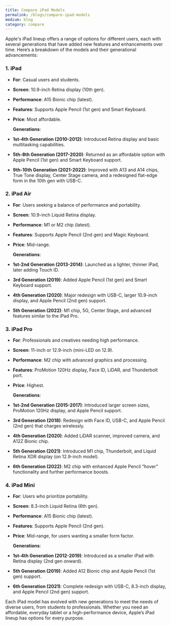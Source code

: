 ```yaml
---
title: Compare iPad Models
permalink: /blogs/compare-ipad-models
medium: blog
category: compare
---
```


Apple's iPad lineup offers a range of options for different users, each with several generations that have added new features and enhancements over time. Here’s a breakdown of the models and their generational advancements:

### 1. **iPad**

- **For**: Casual users and students.
- **Screen**: 10.9-inch Retina display (10th gen).
- **Performance**: A15 Bionic chip (latest).
- **Features**: Supports Apple Pencil (1st gen) and Smart Keyboard.
- **Price**: Most affordable.

   **Generations**:

- **1st-4th Generation (2010-2012)**: Introduced Retina display and basic multitasking capabilities.
- **5th-8th Generation (2017-2020)**: Returned as an affordable option with Apple Pencil (1st gen) and Smart Keyboard support.
- **9th-10th Generation (2021-2022)**: Improved with A13 and A14 chips, True Tone display, Center Stage camera, and a redesigned flat-edge form in the 10th gen with USB-C.

### 2. **iPad Air**

- **For**: Users seeking a balance of performance and portability.
- **Screen**: 10.9-inch Liquid Retina display.
- **Performance**: M1 or M2 chip (latest).
- **Features**: Supports Apple Pencil (2nd gen) and Magic Keyboard.
- **Price**: Mid-range.

   **Generations**:

- **1st-2nd Generation (2013-2014)**: Launched as a lighter, thinner iPad, later adding Touch ID.
- **3rd Generation (2019)**: Added Apple Pencil (1st gen) and Smart Keyboard support.
- **4th Generation (2020)**: Major redesign with USB-C, larger 10.9-inch display, and Apple Pencil (2nd gen) support.
- **5th Generation (2022)**: M1 chip, 5G, Center Stage, and advanced features similar to the iPad Pro.

### 3. **iPad Pro**

- **For**: Professionals and creatives needing high performance.
- **Screen**: 11-inch or 12.9-inch (mini-LED on 12.9).
- **Performance**: M2 chip with advanced graphics and processing.
- **Features**: ProMotion 120Hz display, Face ID, LiDAR, and Thunderbolt port.
- **Price**: Highest.

   **Generations**:

- **1st-2nd Generation (2015-2017)**: Introduced larger screen sizes, ProMotion 120Hz display, and Apple Pencil support.
- **3rd Generation (2018)**: Redesign with Face ID, USB-C, and Apple Pencil (2nd gen) that charges wirelessly.
- **4th Generation (2020)**: Added LiDAR scanner, improved camera, and A12Z Bionic chip.
- **5th Generation (2021)**: Introduced M1 chip, Thunderbolt, and Liquid Retina XDR display (on 12.9-inch model).
- **6th Generation (2022)**: M2 chip with enhanced Apple Pencil “hover” functionality and further performance boosts.

### 4. **iPad Mini**

- **For**: Users who prioritize portability.
- **Screen**: 8.3-inch Liquid Retina (6th gen).
- **Performance**: A15 Bionic chip (latest).
- **Features**: Supports Apple Pencil (2nd gen).
- **Price**: Mid-range, for users wanting a smaller form factor.

   **Generations**:

- **1st-4th Generation (2012-2019)**: Introduced as a smaller iPad with Retina display (2nd gen onward).
- **5th Generation (2019)**: Added A12 Bionic chip and Apple Pencil (1st gen) support.
- **6th Generation (2021)**: Complete redesign with USB-C, 8.3-inch display, and Apple Pencil (2nd gen) support.

Each iPad model has evolved with new generations to meet the needs of diverse users, from students to professionals. Whether you need an affordable, everyday tablet or a high-performance device, Apple’s iPad lineup has options for every purpose.
